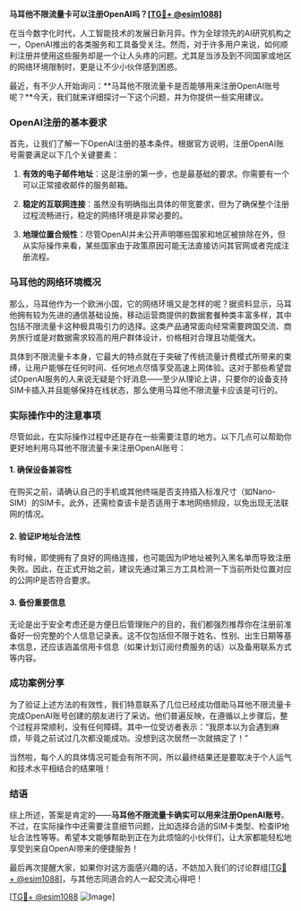 **马耳他不限流量卡可以注册OpenAI吗？[[TG💪+ @esim1088](https://t.me/s/esim1088)]**

在当今数字化时代，人工智能技术的发展日新月异。作为全球领先的AI研究机构之一，OpenAI推出的各类服务和工具备受关注。然而，对于许多用户来说，如何顺利注册并使用这些服务却是一个让人头疼的问题。尤其是当涉及到不同国家或地区的网络环境限制时，更是让不少小伙伴感到困惑。

最近，有不少人开始询问：**马耳他不限流量卡是否能够用来注册OpenAI账号呢？**今天，我们就来详细探讨一下这个问题，并为你提供一些实用建议。

### OpenAI注册的基本要求

首先，让我们了解一下OpenAI注册的基本条件。根据官方说明，注册OpenAI账号需要满足以下几个关键要素：

1. **有效的电子邮件地址**：这是注册的第一步，也是最基础的要求。你需要有一个可以正常接收邮件的服务邮箱。
   
2. **稳定的互联网连接**：虽然没有明确指出具体的带宽要求，但为了确保整个注册过程流畅进行，稳定的网络环境是非常必要的。

3. **地理位置合规性**：尽管OpenAI并未公开声明哪些国家和地区被排除在外，但从实际操作来看，某些国家由于政策原因可能无法直接访问其官网或者完成注册流程。

### 马耳他的网络环境概况

那么，马耳他作为一个欧洲小国，它的网络环境又是怎样的呢？据资料显示，马耳他拥有较为先进的通信基础设施，移动运营商提供的数据套餐种类丰富多样，其中包括不限流量卡这种极具吸引力的选择。这类产品通常面向经常需要跨国交流、商务旅行或是对数据需求较高的用户群体设计，价格相对合理且功能强大。

具体到不限流量卡本身，它最大的特点就在于突破了传统流量计费模式所带来的束缚，让用户能够在任何时间、任何地点尽情享受高速上网体验。这对于那些希望尝试OpenAI服务的人来说无疑是个好消息——至少从理论上讲，只要你的设备支持SIM卡插入并且能够保持在线状态，那么使用马耳他不限流量卡应该是可行的。

### 实际操作中的注意事项

尽管如此，在实际操作过程中还是存在一些需要注意的地方。以下几点可以帮助你更好地利用马耳他不限流量卡来注册OpenAI账号：

#### 1. 确保设备兼容性
在购买之前，请确认自己的手机或其他终端是否支持插入标准尺寸（如Nano-SIM）的SIM卡。此外，还需检查该卡是否适用于本地网络频段，以免出现无法联网的情况。

#### 2. 验证IP地址合法性
有时候，即使拥有了良好的网络连接，也可能因为IP地址被列入黑名单而导致注册失败。因此，在正式开始之前，建议先通过第三方工具检测一下当前所处位置对应的公网IP是否符合要求。

#### 3. 备份重要信息
无论是出于安全考虑还是方便日后管理账户的目的，我们都强烈推荐你在注册前准备好一份完整的个人信息记录表。这不仅包括但不限于姓名、性别、出生日期等基本信息，还应该涵盖信用卡信息（如果计划订阅付费服务的话）以及备用联系方式等内容。

### 成功案例分享

为了验证上述方法的有效性，我们特意联系了几位已经成功借助马耳他不限流量卡完成OpenAI账号创建的朋友进行了采访。他们普遍反映，在遵循以上步骤后，整个过程非常顺利，没有任何障碍。其中一位受访者表示：“我原本以为会遇到麻烦，毕竟之前试过几次都没能成功。没想到这次居然一次就搞定了！”

当然啦，每个人的具体情况可能会有所不同，所以最终结果还是要取决于个人运气和技术水平相结合的结果哦！

### 结语

综上所述，答案是肯定的——**马耳他不限流量卡确实可以用来注册OpenAI账号**。不过，在实际操作中还需要注意细节问题，比如选择合适的SIM卡类型、检查IP地址合法性等等。希望本文能够帮助到正在为此烦恼的小伙伴们，让大家都能轻松地享受到来自OpenAI带来的便捷服务！

最后再次提醒大家，如果你对这方面感兴趣的话，不妨加入我们的讨论群组[[TG💪+ @esim1088](https://t.me/s/esim1088)]，与其他志同道合的人一起交流心得吧！

[[TG💪+ @esim1088](https://t.me/s/esim1088) ![Image](https://i.postimg.cc/4NQfJmqS/Snipaste-2025-05-13-00-14-12.png)]